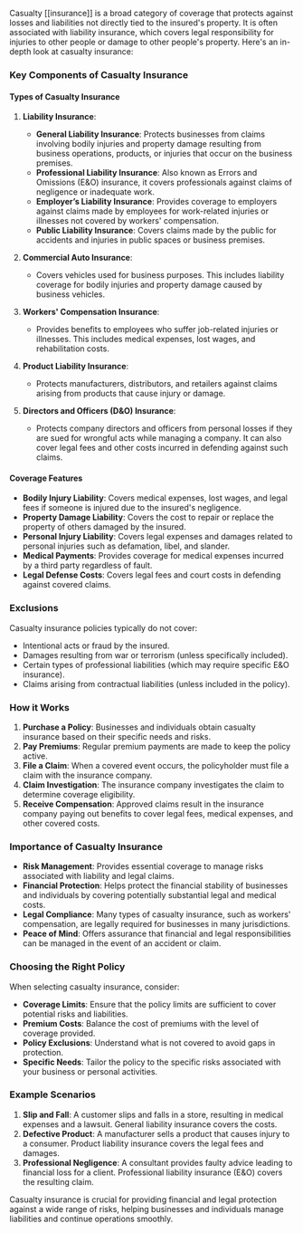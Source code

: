 Casualty [[insurance]] is a broad category of coverage that protects against losses and liabilities not directly tied to the insured's property. It is often associated with liability insurance, which covers legal responsibility for injuries to other people or damage to other people's property. Here's an in-depth look at casualty insurance:

### Key Components of Casualty Insurance

#### Types of Casualty Insurance
1. **Liability Insurance**:
   - **General Liability Insurance**: Protects businesses from claims involving bodily injuries and property damage resulting from business operations, products, or injuries that occur on the business premises.
   - **Professional Liability Insurance**: Also known as Errors and Omissions (E&O) insurance, it covers professionals against claims of negligence or inadequate work.
   - **Employer’s Liability Insurance**: Provides coverage to employers against claims made by employees for work-related injuries or illnesses not covered by workers' compensation.
   - **Public Liability Insurance**: Covers claims made by the public for accidents and injuries in public spaces or business premises.

2. **Commercial Auto Insurance**:
   - Covers vehicles used for business purposes. This includes liability coverage for bodily injuries and property damage caused by business vehicles.

3. **Workers' Compensation Insurance**:
   - Provides benefits to employees who suffer job-related injuries or illnesses. This includes medical expenses, lost wages, and rehabilitation costs.

4. **Product Liability Insurance**:
   - Protects manufacturers, distributors, and retailers against claims arising from products that cause injury or damage.

5. **Directors and Officers (D&O) Insurance**:
   - Protects company directors and officers from personal losses if they are sued for wrongful acts while managing a company. It can also cover legal fees and other costs incurred in defending against such claims.

#### Coverage Features
- **Bodily Injury Liability**: Covers medical expenses, lost wages, and legal fees if someone is injured due to the insured's negligence.
- **Property Damage Liability**: Covers the cost to repair or replace the property of others damaged by the insured.
- **Personal Injury Liability**: Covers legal expenses and damages related to personal injuries such as defamation, libel, and slander.
- **Medical Payments**: Provides coverage for medical expenses incurred by a third party regardless of fault.
- **Legal Defense Costs**: Covers legal fees and court costs in defending against covered claims.

### Exclusions
Casualty insurance policies typically do not cover:
- Intentional acts or fraud by the insured.
- Damages resulting from war or terrorism (unless specifically included).
- Certain types of professional liabilities (which may require specific E&O insurance).
- Claims arising from contractual liabilities (unless included in the policy).

### How it Works
1. **Purchase a Policy**: Businesses and individuals obtain casualty insurance based on their specific needs and risks.
2. **Pay Premiums**: Regular premium payments are made to keep the policy active.
3. **File a Claim**: When a covered event occurs, the policyholder must file a claim with the insurance company.
4. **Claim Investigation**: The insurance company investigates the claim to determine coverage eligibility.
5. **Receive Compensation**: Approved claims result in the insurance company paying out benefits to cover legal fees, medical expenses, and other covered costs.

### Importance of Casualty Insurance
- **Risk Management**: Provides essential coverage to manage risks associated with liability and legal claims.
- **Financial Protection**: Helps protect the financial stability of businesses and individuals by covering potentially substantial legal and medical costs.
- **Legal Compliance**: Many types of casualty insurance, such as workers' compensation, are legally required for businesses in many jurisdictions.
- **Peace of Mind**: Offers assurance that financial and legal responsibilities can be managed in the event of an accident or claim.

### Choosing the Right Policy
When selecting casualty insurance, consider:
- **Coverage Limits**: Ensure that the policy limits are sufficient to cover potential risks and liabilities.
- **Premium Costs**: Balance the cost of premiums with the level of coverage provided.
- **Policy Exclusions**: Understand what is not covered to avoid gaps in protection.
- **Specific Needs**: Tailor the policy to the specific risks associated with your business or personal activities.

### Example Scenarios
1. **Slip and Fall**: A customer slips and falls in a store, resulting in medical expenses and a lawsuit. General liability insurance covers the costs.
2. **Defective Product**: A manufacturer sells a product that causes injury to a consumer. Product liability insurance covers the legal fees and damages.
3. **Professional Negligence**: A consultant provides faulty advice leading to financial loss for a client. Professional liability insurance (E&O) covers the resulting claim.

Casualty insurance is crucial for providing financial and legal protection against a wide range of risks, helping businesses and individuals manage liabilities and continue operations smoothly.
